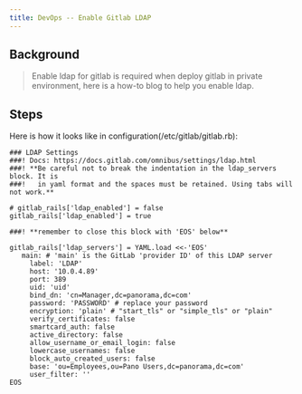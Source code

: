 ```yaml
---
title: DevOps -- Enable Gitlab LDAP
---
```


## Background

> Enable ldap for gitlab is required when deploy gitlab in private environment, here is a how-to blog to help you enable ldap.

## Steps

Here is how it looks like in configuration(/etc/gitlab/gitlab.rb):

```
### LDAP Settings
###! Docs: https://docs.gitlab.com/omnibus/settings/ldap.html
###! **Be careful not to break the indentation in the ldap_servers block. It is
###!   in yaml format and the spaces must be retained. Using tabs will not work.**

# gitlab_rails['ldap_enabled'] = false
gitlab_rails['ldap_enabled'] = true

###! **remember to close this block with 'EOS' below**

gitlab_rails['ldap_servers'] = YAML.load <<-'EOS'
   main: # 'main' is the GitLab 'provider ID' of this LDAP server
     label: 'LDAP'
     host: '10.0.4.89'
     port: 389
     uid: 'uid'
     bind_dn: 'cn=Manager,dc=panorama,dc=com'
     password: 'PASSWORD' # replace your password
     encryption: 'plain' # "start_tls" or "simple_tls" or "plain"
     verify_certificates: false
     smartcard_auth: false
     active_directory: false
     allow_username_or_email_login: false
     lowercase_usernames: false
     block_auto_created_users: false
     base: 'ou=Employees,ou=Pano Users,dc=panorama,dc=com'
     user_filter: ''
EOS
```
